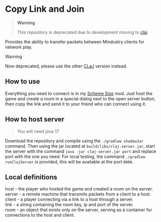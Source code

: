 # Copy Link and Join

> **Warning**
> 
> This repository is deprecated due to development moving to [claj](https://github.com/xpdustry/claj).

Provides the ability to transfer packets between Mindustry clients for network play.

> [!WARNING]
> Now deprecated, please use the other [CLaJ](https://github.com/xpdustry/claj) version instead.

## How to use

Everything you need to connect is in my [Scheme Size](https://github.com/xzxADIxzx/Scheme-Size) mod.
Just host the game and create a room in a special dialog next to the open server button, then copy the link and send it to your friend who can connect using it.

## How to host server

> You will need java 17

Download the repository and compile using the `./gradlew shadowJar` command.
Then using the jar located at `build/libs/claj-server.jar`, start the server with the command `java -jar claj-server.jar port` and replace port with the one you need.
For local testing, the command `./gradlew runClajServer` is provided, this will be available at the port `8000`.

## Local definitions

host - the player who hosted the game and created a room on the server.   
server - a remote machine that transmits packets from a client to a host.   
client - a player connecting via a link to a host through a server.   
link - a string containing the room key, ip and port of the server.   
room - an object that exists only on the server, serving as a container for connections to the host and client.
